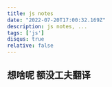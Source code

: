 ```yaml
---
title: js notes
date: "2022-07-20T17:00:32.169Z"
description: js notes, ...
tags: ['js']
disqus: true
relative: false
---
```

## 想啥呢 额没工夫翻译

